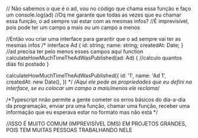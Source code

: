 // Não sabemos o que é o ad, vou no código que chama essa função e faço um console.log(ad)
//Oq me garante que todas as vezes que eu chamar essa função, o ad sempre vai estar com as mesmas infos?
//É imprevisivel, pois pode ter um campo a mais ou um campo a menos

//Então vou criar uma interface para garantir que o ad sempre vai ter as mesmas infos
/* interface Ad {
  id: string;
  name: string;
  createdAt: Date;
}
                                          //ad precisa ter pelo menos esses campos aqui
function calculateHowMuchTimeTheAdWasPublished(ad: Ad) {
//calculo quantos dias foi postado
}



calculateHowMuchTimeTheAdWasPublished({
  id: '1',
  name: 'Ad 1',
  createdAt: new Date(),
}) */
/*Aqui ele pede as propriedades que eu defini na interface, 
se eu colocar um campo a mais/menos ele reclama*/

/*Typescript nnão permite a gente cometer os erros básicos do dia-a-dia da programação, 
enviar pra uma função, chamar uma função, receber uma informação que eu esperava estar no formato
mas não está */

//ISSO É MUITO COMUM (IMPREVISÍVEL DMS) EM PROJETOS GRANDES, POIS TEM MUITAS PESSOAS TRABALHANDO NELE